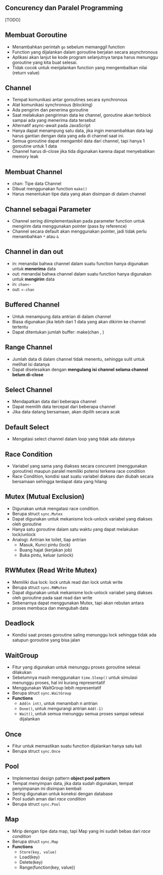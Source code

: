 ## Concurency dan Paralel Programming
[TODO]

## Membuat Goroutine
- Menambahkan perintah `go` sebelum memanggil function
- Function yang dijalankan dalam goroutine berjalan secara asynchronous
- Aplikasi akan lanjut ke kode program selanjutnya tanpa harus menunggu goroutine yang kita buat selesai.
- Tidak cocok untuk menjalankan function yang mengembalikan nilai (return value)

## Channel
- Tempat komunikasi antar goroutines secara synchronous
- Alat komunikasi synchronous (blocking)
- Ada pengirim dan penerima goroutine
- Saat melakukan pengiriman data ke channel, goroutine akan terblock sampai ada yang menerima data tersebut
- Alternatif async-await pada JavaScript
- Hanya dapat menampung satu data, jika ingin menambahkan data lagi harus gantian dengan data yang ada di channel saat ini.
- Semua goroutine dapat mengambil data dari channel, tapi hanya 1 goroutine untuk 1 data
- Channel harus di-close jika tida digunakan karena dapat menyebabkan memory leak

## Membuat Channel
- chan: Tipe data Channel
- Dibuat menggunakan function `make()`
- Harus menentukan tipe data yang akan disimpan di dalam channel

## Channel sebagai Parameter
- Channel sering diimplementasikan pada parameter function untuk mengirim data menggunakan pointer (pass by reference)
- Channel secara default akan menggunakan pointer, jadi tidak perlu menambahkan `*` atau `&`

## Channel in dan out
- in: menandai bahwa channel dalam suatu function hanya digunakan untuk **menerima** data
- out: menandai bahwa channel dalam suatu function hanya digunakan untuk **mengirim** data
- in: `chan<-`
- out: `<-chan`

## Buffered Channel
- Untuk menampung data antrian di dalam channel
- Biasa digunakan jika lebih dari 1 data yang akan dikirim ke channel tertentu
- Dapat ditentukan jumlah buffer: make(chan <tipedata>, <jmlbuffer>)

## Range Channel
- Jumlah data di dalam channel tidak menentu, sehingga sulit untuk melihat isi datanya
- Dapat diselesaikan dengan **mengulang isi channel selama channel belum di-close**

## Select Channel
- Mendapatkan data dari beberapa channel
- Dapat memilih data tercepat dari beberapa channel
- Jika data datang bersamaan, akan dipilih secara acak

## Default Select
- Mengatasi select channel dalam loop yang tidak ada datanya

## Race Condition
- Variabel yang sama yang diakses secara concurent (menggunakan goroutine) maupun paralel memiliki potensi terkena race condition
- Race Condition, kondisi saat suatu variabel diakses dan diubah secara bersamaan sehingga terdapat data yang hilang

## Mutex (Mutual Exclusion)
- Digunakan untuk mengatasi race condition. 
- Berupa struct `sync.Mutex`
- Dapat digunakan untuk mekanisme lock-unlock variabel yang diakses oleh goroutine
- Hanya satu goroutine dalam satu waktu yang dapat melakukan lock/unlock
- Analogi: Antrian ke toilet, tiap antrian 
  - Masuk, Kunci pintu (lock)
  - Buang hajat (kerjakan job)
  - Buka pintu, keluar (unlock)

## RWMutex (Read Write Mutex)  
- Memiliki dua lock: lock untuk read dan lock untuk write
- Berupa struct `sync.RWMutex`
- Dapat digunakan untuk mekanisme lock-unlock variabel yang diakses oleh goroutine pada saat read dan write
- Sebenarnya dapat menggunakan Mutex, tapi akan rebutan antara proses membaca dan mengubah data

## Deadlock
- Kondisi saat proses goroutine saling menunggu lock sehingga tidak ada satupun goroutine yang bisa jalan

## WaitGroup
- Fitur yang digunakan untuk menunggu proses goroutine selesai dilakukan
- Sebelumnya masih menggunakan `time.Sleep()` untuk simulasi menunggu proses, hal ini kurang representatif
- Menggunakan WaitGroup lebih representatif
- Berupa struct `sync.WaitGroup`
- **Functions**
  - `Add(n int)`, untuk menambah n antrian
  - `Done()`, untuk mengurangi antrian `Add(-1)`
  - `Wait()`, untuk semua menunggu semua proses sampai selesai dijalankan

## Once
- Fitur untuk memastikan suatu function dijalankan hanya satu kali
- Berupa struct `sync.Once`

## Pool
- Implementasi design pattern **object pool pattern**
- Tempat menyimpan data, jika data sudah digunakan, tempat penyimpanan ini disimpan kembali
- Sering digunakan untuk koneksi dengan database
- Pool sudah aman dari _race condition_
- Berupa struct `sync.Pool` 

## Map
- Mirip dengan tipe data map, tapi Map yang ini sudah bebas dari _race condition_
- Berupa struct `sync.Map`
- **Functions**
  - `Store(key, value)`
  - Load(key)
  - Delete(key)
  - Range(function(key, value))